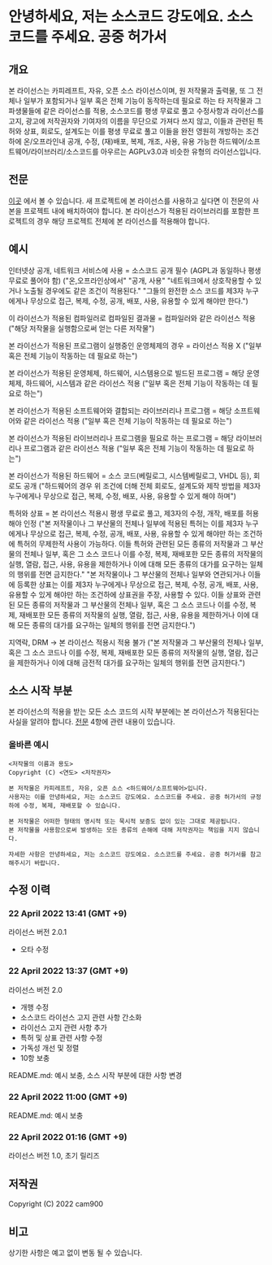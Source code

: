 # 안녕하세요, 저는 소스코드 강도에요. 소스코드를 주세요. 공중 허가서

## 개요
 본 라이선스는 카피레프트, 자유, 오픈 소스 라이선스이며, 원 저작물과 출력물, 또 그 전체나 일부가 포함되거나 일부 혹은 전체 기능이 동작하는데 필요로 하는 타 저작물과 그 파생물들에 같은 라이선스를 적용, 소스코드를 평생 무료로 풀고 수정사항과 라이선스를 고지, 광고에 저작권자와 기여자의 이름을 무단으로 가져다 쓰지 않고, 이들과 관련된 특허와 상표, 회로도, 설계도는 이를 평생 무료로 풀고 이들을 완전 영원히 개방하는 조건하에 온/오프라인내 공개, 수정, (재)배포, 복제, 개조, 사용, 유용 가능한 하드웨어/소프트웨어/라이브러리/소스코드를 아우르는 AGPLv3.0과 비슷한 유형의 라이선스입니다.

## 전문
 [이곳](https://github.com/cam900/giveme_source_code_PL_license_template/blob/main/LICENSE.txt) 에서 볼 수 있습니다. 새 프로젝트에 본 라이선스를 사용하고 싶다면 이 전문의 사본을 프로젝트 내에 배치하여야 합니다. 본 라이선스가 적용된 라이브러리를 포함한 프로젝트의 경우 해당 프로젝트 전체에 본 라이선스를 적용해야 합니다.

## 예시

 인터넷상 공개, 네트워크 서비스에 사용 = 소스코드 공개 필수 (AGPL과 동일하나 평생 무료로 풀어야 함)
("온,오프라인상에서"
"공개, 사용"
"네트워크에서 상호작용할 수 있거나 노출될 경우에도 같은 조건이 적용된다."
"그들의 완전한 소스 코드를 제3자 누구에게나 무상으로 접근, 복제, 수정, 공개, 배포, 사용, 유용할 수 있게 해야만 한다.")


 이 라이선스가 적용된 컴파일러로 컴파일된 결과물 = 컴파일러와 같은 라이선스 적용
("해당 저작물을 실행함으로써 얻는 다른 저작물")


 본 라이선스가 적용된 프로그램이 실행중인 운영체제의 경우 = 라이선스 적용 X
("일부 혹은 전체 기능이 작동하는 데 필요로 하는")


 본 라이선스가 적용된 운영체제, 하드웨어, 시스템용으로 빌드된 프로그램 = 해당 운영체제, 하드웨어, 시스템과 같은 라이선스 적용
("일부 혹은 전체 기능이 작동하는 데 필요로 하는")


 본 라이선스가 적용된 소프트웨어와 결합되는 라이브러리나 프로그램 = 해당 소프트웨어와 같은 라이선스 적용
("일부 혹은 전체 기능이 작동하는 데 필요로 하는")


 본 라이선스가 적용된 라이브러리나 프로그램을 필요로 하는 프로그램 = 해당 라이브러리나 프로그램과 같은 라이선스 적용
("일부 혹은 전체 기능이 작동하는 데 필요로 하는")


 본 라이선스가 적용된 하드웨어 = 소스 코드(베릴로그, 시스템베릴로그, VHDL 등), 회로도 공개
("하드웨어의 경우 위 조건에 더해 전체 회로도, 설계도와 제작 방법을 제3자 누구에게나 무상으로 접근, 복제, 수정, 배포, 사용, 유용할 수 있게 해야 하며")


 특허와 상표 = 본 라이선스 적용시 평생 무료로 풀고, 제3자의 수정, 개작, 배포를 허용해야 인정
("본 저작물이나 그 부산물의 전체나 일부에 적용된 특허는 이를 제3자 누구에게나 무상으로 접근, 복제, 수정, 공개, 배포, 사용, 유용할 수 있게 해야만 하는 조건하에 특허의 무제한적 사용이 가능하다.
이들 특허와 관련된 모든 종류의 저작물과 그 부산물의 전체나 일부, 혹은 그 소스 코드나 이를 수정, 복제, 재배포한 모든 종류의 저작물의 실행, 열람, 접근, 사용, 유용을 제한하거나
이에 대해 모든 종류의 대가를 요구하는 일체의 행위를 전면 금지한다."
"본 저작물이나 그 부산물의 전체나 일부와 연관되거나 이들에 등록한 상표는 이를 제3자 누구에게나 무상으로 접근, 복제, 수정, 공개, 배포, 사용, 유용할 수 있게 해야만 하는 조건하에 상표권을 주장, 사용할 수 있다.
이들 상표와 관련된 모든 종류의 저작물과 그 부산물의 전체나 일부, 혹은 그 소스 코드나 이를 수정, 복제, 재배포한 모든 종류의 저작물의 실행, 열람, 접근, 사용, 유용을 제한하거나
이에 대해 모든 종류의 대가를 요구하는 일체의 행위를 전면 금지한다.")


 지역락, DRM -> 본 라이선스 적용시 적용 불가
("본 저작물과 그 부산물의 전체나 일부, 혹은 그 소스 코드나 이를 수정, 복제, 재배포한 모든 종류의 저작물의 실행, 열람, 접근을 제한하거나 이에 대해 금전적 대가를 요구하는 일체의 행위를 전면 금지한다.")


## 소스 시작 부분
 본 라이선스의 적용을 받는 모든 소스 코드의 시작 부분에는 본 라이선스가 적용된다는 사실을 알려야 합니다. [전문](https://github.com/cam900/giveme_source_code_PL_license_template/blob/main/LICENSE.txt) 4항에 관련 내용이 있습니다.

### 올바른 예시

```
<저작물의 이름과 용도>
Copyright (C) <연도> <저작권자>

본 저작물은 카피레프트, 자유, 오픈 소스 <하드웨어/소프트웨어>입니다.
사용자는 이를 안녕하세요, 저는 소스코드 강도에요. 소스코드를 주세요. 공중 허가서의 규정 하에 수정, 복제, 재배포할 수 있습니다.

본 저작물은 어떠한 형태의 명시적 또는 묵시적 보증도 없이 있는 그대로 제공됩니다.
본 저작물을 사용함으로써 발생하는 모든 종류의 손해에 대해 저작권자는 책임을 지지 않습니다.

자세한 사항은 안녕하세요, 저는 소스코드 강도에요. 소스코드를 주세요. 공중 허가서를 참고해주시기 바랍니다.
```

## 수정 이력

### 22 April 2022 13:41 (GMT +9)
 라이선스 버전 2.0.1
 * 오타 수정

### 22 April 2022 13:37 (GMT +9)
 라이선스 버전 2.0
 * 개행 수정
 * 소스코드 라이선스 고지 관련 사항 간소화
 * 라이선스 고지 관련 사항 추가
 * 특허 및 상표 관련 사항 수정
 * 가독성 개선 및 정렬
 * 10항 보충

 README.md: 예시 보충, 소스 시작 부분에 대한 사항 변경

### 22 April 2022 11:00 (GMT +9)
 README.md: 예시 보충

### 22 April 2022 01:16 (GMT +9)
 라이선스 버전 1.0, 초기 릴리즈

## 저작권
 Copyright (C) 2022 cam900

## 비고
 상기한 사항은 예고 없이 변동 될 수 있습니다.

